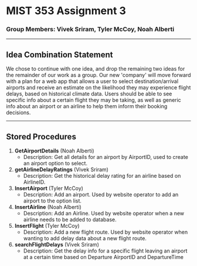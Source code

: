 # MIST 353 Assignment 3
### Group Members: Vivek Sriram, Tyler McCoy, Noah Alberti
****
## Idea Combination Statement
We chose to continue with one idea, and drop the remaining two ideas for the remainder of our work as a group. Our new 'company' will move forward with a plan for a web app that allows a user to select destination/arrival airports
and receive an estimate on the likelihood they may experience flight delays, based on historical climate data. Users should be able to see specific info about a certain flight they may be taking, as well as generic info about an airport or an airline to help
them inform their booking decisions.
****
## Stored Procedures
1. **GetAirportDetails** (Noah Alberti)
	- Description: Get all details for an airport by AirportID, used to create an airport option to select.
2. **getAirlineDelayRatings** (Vivek Sriram)
	- Description: Get the historical delay rating for an airline based on AirlineID.
3. **InsertAirport** (Tyler McCoy)
	- Description: Add an airport. Used by website operator to add an airport to the option list.
4. **InsertAirline** (Noah Alberti)
	- Description: Add an Airline. Used by website operator when a new airline needs to be added to database.
5. **InsertFlight** (Tyler McCoy)
	- Description: Add a new flight route. Used by website operator when wanting to add delay data about a new flight route.
6. **searchFlightDelays** (Vivek Sriram)
	- Description: Get the delay info for a specific flight leaving an airport at a certain time based on Departure AirportID and DepartureTime

